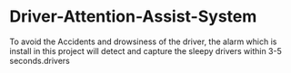 # Driver-Attention-Assist-System
To avoid the Accidents and drowsiness  of the driver, the alarm which is install in this project will detect and capture the sleepy drivers within 3-5 seconds.drivers  
